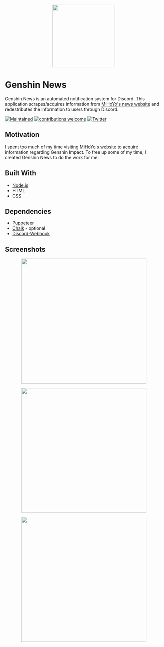 <p align="center"><img src="https://genshinnews.com/paimon.png" width="200"></p>  

# Genshin News
Genshin News is an automated notification system for Discord. This application scrapes/acquires information from [MiHoYo's news website](https://genshin.mihoyo.com/en/news) and redestributes the information to users through Discord. 

[![Maintained](https://img.shields.io/maintenance/yes/2021)](https://github.com/ptrlrd/Genshin-News/commits/main) 
[![contributions welcome](https://img.shields.io/badge/contributions-welcome-brightgreen.svg?style=flat)](https://github.com/ptrlrd/Genshin-News/issues) 
[![Twitter](https://img.shields.io/twitter/follow/ptrlrd)](https://twitter.com/ptrlrd) 

## Motivation
I spent too much of my time visiting [MiHoYo's website](https://genshin.mihoyo.com/en/news) to acquire information regarding Genshin Impact. To free up some of my time, I created Genshin News to do the work for me.

## Built With
* [Node.js](https://nodejs.org/en/)
* HTML
* CSS

## Dependencies
* [Puppeteer](https://github.com/puppeteer/puppeteer)
* [Chalk](https://www.npmjs.com/package/chalk) - optional
* [Discord-Webhook](https://www.npmjs.com/package/webhook-discord)

## Screenshots
<p align="center"><img src="https://genshinnews.com/images/example.png" width="400"></p>  
<p align="center"><img src="https://genshinnews.com/images/examplewebsite.png" width="400"></p>  
<p align="center"><img src="https://genshinnews.com/images/exampleterminal.png" width="400"></p>  

